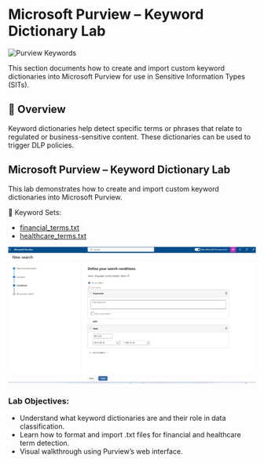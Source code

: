 # Microsoft Purview – Keyword Dictionary Lab

![Purview Keywords](https://img.shields.io/badge/Microsoft%20Purview-Keyword%20Dictionary-blueviolet?style=flat-square&logo=microsoft)

This section documents how to create and import custom keyword dictionaries into Microsoft Purview for use in Sensitive Information Types (SITs).

## 📘 Overview

Keyword dictionaries help detect specific terms or phrases that relate to regulated or business-sensitive content. These dictionaries can be used to trigger DLP policies.

## Microsoft Purview – Keyword Dictionary Lab

This lab demonstrates how to create and import custom keyword dictionaries into Microsoft Purview.

📄 Keyword Sets:
- [financial_terms.txt](./financial_terms.txt)
- [healthcare_terms.txt](./healthcare_terms.txt)

![Import Guide](./keyword_discovery.png)

### Lab Objectives:
- Understand what keyword dictionaries are and their role in data classification.
- Learn how to format and import .txt files for financial and healthcare term detection.
- Visual walkthrough using Purview’s web interface.

